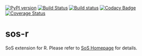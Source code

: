 [![PyPI version](https://badge.fury.io/py/sos-r.svg)](https://badge.fury.io/py/sos-r)
[![Build Status](https://travis-ci.org/vatlab/sos-r.svg?branch=master)](https://travis-ci.org/vatlab/sos-r)
[![Build status](https://ci.appveyor.com/api/projects/status/aa4cha4d57q7lhbq/branch/master?svg=true)](https://ci.appveyor.com/project/BoPeng/sos-r/branch/master)
[![Codacy Badge](https://api.codacy.com/project/badge/Grade/e7f047cd5fa545e585e134b62bad8aec)](https://www.codacy.com/app/BoPeng/sos-r?utm_source=github.com&amp;utm_medium=referral&amp;utm_content=vatlab/sos-r&amp;utm_campaign=Badge_Grade)
[![Coverage Status](https://coveralls.io/repos/github/vatlab/sos-r/badge.svg)](https://coveralls.io/github/vatlab/sos-r)

# sos-r
SoS extension for R. Please refer to [SoS Homepage](http://vatlab.github.io/SoS/) for details.
